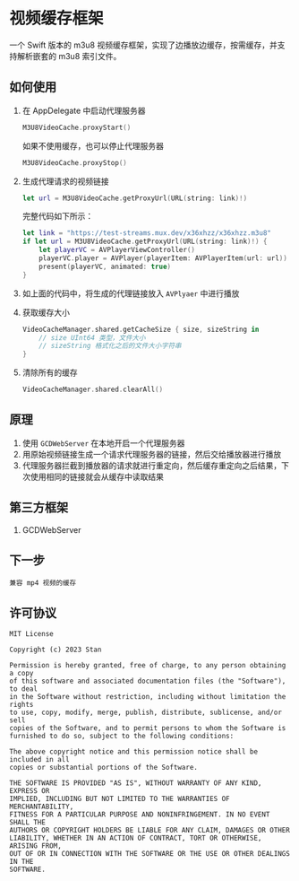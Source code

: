 # 视频缓存框架

一个 Swift 版本的 m3u8 视频缓存框架，实现了边播放边缓存，按需缓存，并支持解析嵌套的 m3u8 索引文件。

## 如何使用

1. 在 AppDelegate 中启动代理服务器

    ```swift
    M3U8VideoCache.proxyStart()
    ```

    如果不使用缓存，也可以停止代理服务器

    ```swift
    M3U8VideoCache.proxyStop()
    ```

2. 生成代理请求的视频链接

    ```swift
    let url = M3U8VideoCache.getProxyUrl(URL(string: link)!)
    ```

    完整代码如下所示：

    ```swift
    let link = "https://test-streams.mux.dev/x36xhzz/x36xhzz.m3u8"
    if let url = M3U8VideoCache.getProxyUrl(URL(string: link)!) {
        let playerVC = AVPlayerViewController()
        playerVC.player = AVPlayer(playerItem: AVPlayerItem(url: url))
        present(playerVC, animated: true)
    }
    ```

3. 如上面的代码中，将生成的代理链接放入 `AVPlyaer` 中进行播放

4. 获取缓存大小

    ```swift
    VideoCacheManager.shared.getCacheSize { size, sizeString in
        // size UInt64 类型，文件大小
        // sizeString 格式化之后的文件大小字符串
    }
    ```

5. 清除所有的缓存

    ```swift
    VideoCacheManager.shared.clearAll()
    ```

## 原理

1. 使用 `GCDWebServer` 在本地开启一个代理服务器
2. 用原始视频链接生成一个请求代理服务器的链接，然后交给播放器进行播放
3. 代理服务器拦截到播放器的请求就进行重定向，然后缓存重定向之后结果，下次使用相同的链接就会从缓存中读取结果

## 第三方框架

1. GCDWebServer

## 下一步

    兼容 mp4 视频的缓存

## 许可协议

    MIT License

    Copyright (c) 2023 Stan

    Permission is hereby granted, free of charge, to any person obtaining a copy
    of this software and associated documentation files (the "Software"), to deal
    in the Software without restriction, including without limitation the rights
    to use, copy, modify, merge, publish, distribute, sublicense, and/or sell
    copies of the Software, and to permit persons to whom the Software is
    furnished to do so, subject to the following conditions:

    The above copyright notice and this permission notice shall be included in all
    copies or substantial portions of the Software.

    THE SOFTWARE IS PROVIDED "AS IS", WITHOUT WARRANTY OF ANY KIND, EXPRESS OR
    IMPLIED, INCLUDING BUT NOT LIMITED TO THE WARRANTIES OF MERCHANTABILITY,
    FITNESS FOR A PARTICULAR PURPOSE AND NONINFRINGEMENT. IN NO EVENT SHALL THE
    AUTHORS OR COPYRIGHT HOLDERS BE LIABLE FOR ANY CLAIM, DAMAGES OR OTHER
    LIABILITY, WHETHER IN AN ACTION OF CONTRACT, TORT OR OTHERWISE, ARISING FROM,
    OUT OF OR IN CONNECTION WITH THE SOFTWARE OR THE USE OR OTHER DEALINGS IN THE
    SOFTWARE.
